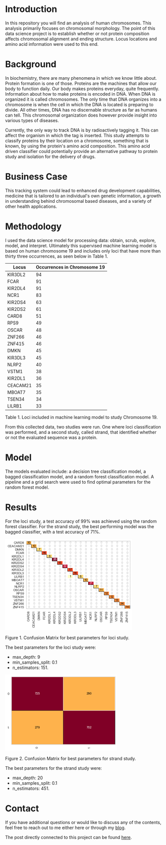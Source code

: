# Introduction

In this repository you will find an analysis of human chromosomes. This analysis
primarily focuses on chromosomal morphology. The point of this data science
project is to establish whether or not protein composition affects chromosomal
alignment and ending structure. Locus locations and amino acid information
were used to this end.

# Background

In biochemistry, there are many phenomena in which we know little about.
Protein formation is one of those. Proteins are the machines that allow our body
to function daily. Our body makes proteins everyday, quite frequently. Information
about how to make proteins is encoded in DNA. When DNA is organized it is called
chromosomes. The only time that DNA organizes into a chromosome is when the cell
in which the DNA is located is preparing to divide. All other times, DNA has
no discernable structure as far as humans can tell. This chromosomal organization
does however provide insight into various types of diseases.

Currently, the only way to track DNA is by radioactively tagging it. This can
affect the organism in which the tag is inserted. This study attempts to classify
proteins by their location on a chromosome, something that is known, by using
the protein's amino acid composition. This amino acid driven classifier could
potentially provide an alternative pathway to protein study and isolation for
the delivery of drugs.

# Business Case

This tracking system could lead to enhanced drug development capabilities,
medicine that is tailored to an individual's own genetic information,
a growth in understanding behind chromosomal based diseases,
and a variety of other health applications.

# Methodology

I used the data science model for processing data: obtain, scrub, explore, model,
and interpret. Ultimately this supervised machine learning model is based on human
chromosome 19 and includes only loci that have more than thirty three occurrences,
as seen below in Table 1.

| Locus    | Occurrences in Chromosome 19 |
|----------|------------------------------|
| KIR3DL2  | 94                           |
| FCAR     | 91                           |
| KIR2DL4  | 91                           |
| NCR1     | 83                           |
| KIR2DS4  | 63                           |
| KIR2DS2  | 61                           |
| CARD8    | 51                           |
| RPS9     | 49                           |
| OSCAR    | 48                           |
| ZNF266   | 46                           |
| ZNF415   | 46                           |
| DMKN     | 45                           |
| KIR3DL3  | 45                           |
| NLRP2    | 40                           |
| VSTM1    | 38                           |
| KIR2DL1  | 36                           |
| CEACAM21 | 35                           |
| MBOAT7   | 35                           |
| TSEN34   | 34                           |
| LILRB1   | 33                           |

Table 1. Loci included in machine learning model to study Chromosome 19.

From this collected data, two studies were run. One where loci classification
was performed, and a second study, called strand, that identified whether or not
the evaluated sequence was a protein.

# Model

The models evaluated include: a decision tree classification model, a bagged
classification model, and a random forest classification model. A pipeline and a
grid search were used to find optimal parameters for the random forest model.

# Results

For the loci study, a test accuracy of 99% was achieved
using the random forest classifier. For the strand study, the best performing
model was the bagged classifier, with a test accuracy of 71%.

<img src="/images/confusion matrix best model.png">

Figure 1. Confusion Matrix for best parameters for loci study.

The best parameters for the loci study were:
- max_depth: 9
- min_samples_split: 0.1
- n_estimators: 151.

<img src="images/confusion matrix for strand best model.png">

Figure 2. Confusion Matrix for best parameters for strand study.

The best parameters for the strand study were:
- max_depth: 20
- min_samples_split: 0.1
- n_estimators: 451.

# Contact

If you have additional questions or would like to discuss any of the contents,
feel free to reach out to me either here or through my [blog][link1].

The post directly connected to this project can be found [here][link2].


[link1]: eannefawcett.github.io
[link2]: https://eannefawcett.github.io/2020/03/20/Working-with-NCBI-Databases/
